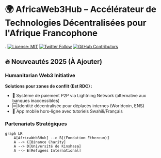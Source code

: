 # 🌍 AfricaWeb3Hub – Accélérateur de Technologies Décentralisées pour l'Afrique Francophone
.
[![License: MIT](https://img.shields.io/badge/License-MIT-yellow.svg)](LICENSE)
[![Twitter Follow](https://img.shields.io/twitter/follow/kingofcongo11?style=social)](https://twitter.com/kingofcongo11)
[![GitHub Contributors](https://img.shields.io/github/contributors/Prince2993/web3-initiation-blockchain-training)](https://github.com/Prince2993/web3-initiation-blockchain-training/graphs/contributors)

## 🔥 Nouveautés 2025 (À Ajouter)
### **Humanitarian Web3 Initiative**
**Solutions pour zones de conflit (Est RDC) :**
- 💸 Système de paiement P2P via Lightning Network (alternative aux banques inaccessibles)
- 🆔 Identité décentralisée pour déplacés internes (Worldcoin, ENS)
- 📱 App mobile hors-ligne avec tutoriels Swahili/Français

### **Partenariats Stratégiques**
```mermaid
graph LR
    A[AfricaWeb3Hub] --> B[(Fondation Ethereum)]
    A --> C[Binance Charity]
    A --> D[Université de Kinshasa]
    A --> E[Refugees International]

